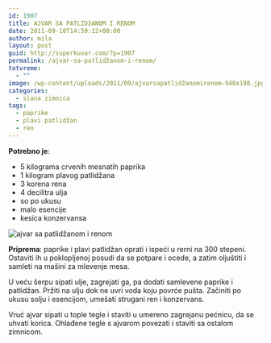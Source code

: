 ```yaml
---
id: 1907
title: AJVAR SA PATLIDžANOM I RENOM
date: 2011-09-10T14:59:12+00:00
author: mila
layout: post
guid: http://superkuvar.com/?p=1907
permalink: /ajvar-sa-patlidžanom-i-renom/
totvreme:
  - ""
image: /wp-content/uploads/2011/09/ajvarsapatlidžanomirenom-940x198.jpg
categories:
  - slana zimnica
tags:
  - paprike
  - plavi patlidžan
  - ren
---
```

**Potrebno je**:

  * 5 kilograma crvenih mesnatih paprika
  * 1 kilogram plavog patlidžana
  * 3 korena rena
  * 4 decilitra ulja
  * so po ukusu
  * malo esencije
  * kesica konzervansa

![ajvar sa patlidžanom i renom](/wp-content/uploads/2011/09/ajvarsapatlidžanomirenom-1024x768.jpg)

**Priprema**: paprike i plavi patlidžan oprati i ispeći u rerni na 300 stepeni. Ostaviti ih u poklopljenoj posudi da se potpare i ocede, a zatim oljuštiti i samleti na mašini za mlevenje mesa.

U veću šerpu sipati ulje, zagrejati ga, pa dodati samlevene paprike i patlidžan. Pržiti na ulju dok ne uvri voda koju povrće pušta. Začiniti po ukusu solju i esencijom, umešati strugani ren i konzervans.

Vruć ajvar sipati u tople tegle i staviti u umereno zagrejanu pećnicu, da se uhvati korica. Ohlađene tegle s ajvarom povezati i staviti sa ostalom zimnicom.